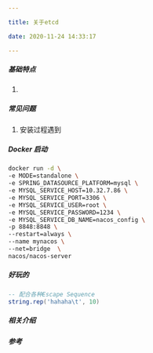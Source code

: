 ```yaml
---

title: 关于etcd

date: 2020-11-24 14:33:17

---
```

##### 基础特点

1. 

##### 常见问题

1. 安装过程遇到



##### Docker 启动

```sh
docker run -d \
-e MODE=standalone \
-e SPRING_DATASOURCE_PLATFORM=mysql \
-e MYSQL_SERVICE_HOST=10.32.7.86 \
-e MYSQL_SERVICE_PORT=3306 \
-e MYSQL_SERVICE_USER=root \
-e MYSQL_SERVICE_PASSWORD=1234 \
-e MYSQL_SERVICE_DB_NAME=nacos_config \
-p 8848:8848 \
--restart=always \
--name mynacos \
--net=bridge  \
nacos/nacos-server
```




##### 好玩的
```lua
-- 配合各种Escape Sequence
string.rep('hahaha\t', 10)
```
##### 相关介绍



##### 参考
